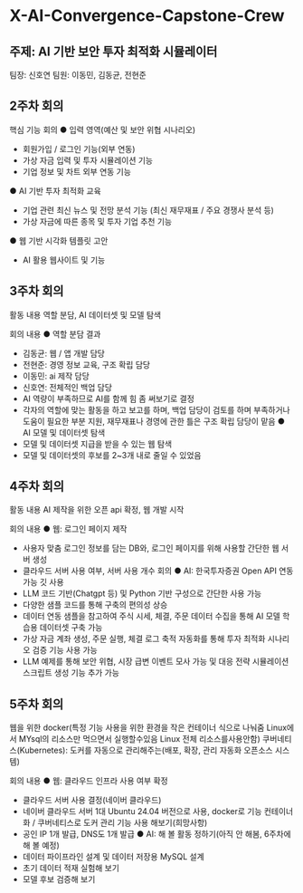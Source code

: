# X-AI-Convergence-Capstone-Crew
## 주제: AI 기반 보안 투자 최적화 시뮬레이터

팀장: 신호연
팀원: 이동민, 김동균, 전현준


## 2주차 회의
핵심 기능 회의
● 입력 영역(예산 및 보안 위협 시나리오)
- 회원가입 / 로그인 기능(외부 연동)
- 가상 자금 입력 및 투자 시뮬레이션 기능
- 기업 정보 및 차트 외부 연동 기능

● AI 기반 투자 최적화 교육
- 기업 관련 최신 뉴스 및 전망 분석 기능 (최신 재무재표 / 주요 경쟁사 분석 등)
- 가상 자금에 따른 종목 및 투자 기업 추천 기능

● 웹 기반 시각화 템플릿 고안
- AI 활용 웹사이트 및 기능

## 3주차 회의
활동 내용
역할 분담, AI 데이터셋 및 모델 탐색

회의 내용
 ● 역할 분담 결과
 - 김동균: 웹 / 앱 개발 담당
 - 전현준: 경영 정보 교육, 구조 확립 담당
 - 이동민: ai 제작 담당
 - 신호연: 전체적인 백업 담당
 - AI 역량이 부족하므로 AI를 함께 힘 좀 써보기로 결정
 - 각자의 역할에 맞는 활동을 하고 보고를 하며, 백업 담당이 검토를 하며 부족하거나 도움이 필요한 부분 지원, 재무재표나 경영에 관한 틀은 구조 확립 담당이 맡음
 ● AI 모델 및 데이터셋 탐색
 - 모델 및 데이터셋 지급을 받을 수 있는 웹 탐색
 - 모델 및 데이터셋의 후보를 2~3개 내로 줄일 수 있었음

## 4주차 회의

활동 내용
AI 제작을 위한 오픈 api 확정, 웹 개발 시작

회의 내용
 ● 웹: 로그인 페이지 제작
 - 사용자 맞춤 로그인 정보를 담는 DB와, 로그인 페이지를 위해 사용할 간단한 웹 서버 생성
 - 클라우드 서버 사용 여부, 서버 사용 개수 회의
 ● AI: 한국투자증권 Open API 연동 가능 깃 사용
 - LLM 코드 기반(Chatgpt 등) 및 Python 기반 구성으로 간단한 사용 가능
 - 다양한 샘플 코드를 통해 구축의 편의성 상승
 - 데이터 연동 샘플을 참고하여 주식 시세, 체결, 주문 데이터 수집을 통해 AI 모델 학습용 데이터셋 구축 가능
 - 가상 자금 계좌 생성, 주문 실행, 체결 로그 축적 자동화를 통해 투자 최적화 시나리오 검증 기능 사용 가능
 - LLM 예제를 통해 보안 위협, 시장 급변 이벤트 모사 가능 및 대응 전략 시뮬레이션 스크립트 생성 기능 추가 가능

## 5주차 회의
웹을 위한
docker(특정 기능 사용을 위한 환경을 작은 컨테이너 식으로 나눠줌 Linux에서 MYsql의 리소스만 먹으면서 실행할수있음 Linux 전체 리소스를사용안함)
쿠버네티스(Kubernetes): 도커를 자동으로 관리해주는(배포, 확장, 관리 자동화 오픈소스 시스템)

회의 내용
 ● 웹: 클라우드 인프라 사용 여부 확정
 - 클라우드 서버 사용 결정(네이버 클라우드)
 - 네이버 클라우드 서버 1대 Ubuntu 24.04 버전으로 사용, docker로 기능 컨테이너화 / 쿠버네티스로 도커 관리 기능 사용 해보기(희망사항)
 - 공인 IP 1개 발급, DNS도 1개 발급
 ● AI: 해 볼 활동 정하기(아직 안 해봄, 6주차에 해 볼 예정)
 - 데이터 파이프라인 설계 및 데이터 저장용 MySQL 설계
 - 초기 데이터 적재 실험해 보기
 - 모델 후보 검증해 보기